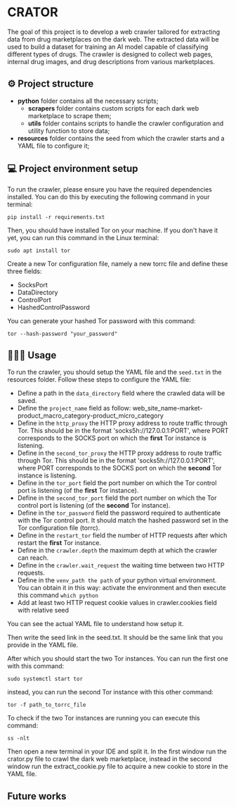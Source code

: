 # CRATOR

The goal of this project is to develop a web crawler tailored for extracting data from drug marketplaces on the dark web. The extracted data will be used to build a dataset for training an AI model capable of classifying different types of drugs. The crawler is designed to collect web pages, internal drug images, and drug descriptions from various marketplaces.

## ⚙️ ​Project structure

 * **python** folder contains all the necessary scripts;
    * **scrapers** folder contains custom scripts for each dark web marketplace to scrape them;
    * **utils** folder contains scripts to handle the crawler configuration and utility function to store data;
 * **resources** folder contains the seed from which the crawler starts and a YAML file to configure it;

## 💻 Project environment setup

 To run the crawler, please ensure you have the required dependencies installed. You can do this by executing the following command in your terminal:
 
 `pip install -r requirements.txt`

 Then, you should have installed Tor on your machine. If you don't have it yet, you can run this command in the Linux terminal:

 `sudo apt install tor`

 Create a new Tor configuration file, namely a new torrc file and define these three fields:
 * SocksPort
 * DataDirectory
 * ControlPort
 * HashedControlPassword

 You can generate your hashed Tor password with this command:
 
 `tor --hash-password "your_password"`

## 🧑🏻‍💻 Usage

 To run the crawler, you should setup the YAML file and the `seed.txt` in the resources folder. Follow these steps to configure the YAML file:
 * Define a path in the `data_directory` field where the crawled data will be saved.
 * Define the `project_name` field as follow: web_site_name-market-product_macro_category-product_micro_category
 * Define in the `http_proxy` the HTTP proxy address to route traffic through Tor. This should be in the format 'socks5h://127.0.0.1:PORT', where PORT corresponds to the SOCKS port on which the **first** Tor instance is listening.
 * Define in the `second_tor_proxy` the HTTP proxy address to route traffic through Tor. This should be in the format 'socks5h://127.0.0.1:PORT', where PORT corresponds to the SOCKS port on which the **second** Tor instance is listening.
 * Define in the `tor_port` field the port number on which the Tor control port is listening (of the **first** Tor instance).
 * Define in the `second_tor_port` field the port number on which the Tor control port is listening (of the **second** Tor instance).
 * Define in the `tor_password` field the password required to authenticate with the Tor control port. It should match the hashed password set in the Tor configuration file (torrc).
 * Define in the `restart_tor` field the number of HTTP requests after which restart the **first** Tor instance.
 * Define in the `crawler.depth` the maximum depth at which the crawler can reach.
 * Define in the `crawler.wait_request` the waiting time between two HTTP requests.
 * Define in the `venv_path the path` of your python virtual environment. You can obtain it in this way: activate the environment and then execute this command `which python`
 * Add at least two HTTP request cookie values in crawler.cookies field with relative seed

 You can see the actual YAML file to understand how setup it.

 Then write the seed link in the seed.txt. It should be the same link that you provide in the YAML file.

 After which you should start the two Tor instances. You can run the first one with this command:
 
 `sudo systemctl start tor`

 instead, you can run the second Tor instance with this other command:

 `tor -f path_to_torrc_file`

 To check if the two Tor instances are running you can execute this command:

 `ss -nlt`

 Then open a new terminal in your IDE and split it. In the first window run the crator.py file to crawl the dark web marketplace, instead in the second window run the extract_cookie.py file to acquire a new cookie to store in the YAML file.

## Future works
